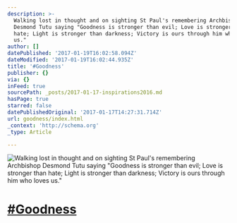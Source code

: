 ```yaml
---
description: >-
  Walking lost in thought and on sighting St Paul's remembering Archbishop
  Desmond Tutu saying "Goodness is stronger than evil; Love is stronger than
  hate; Light is stronger than darkness; Victory is ours through him who loves
  us."
author: []
datePublished: '2017-01-19T16:02:58.094Z'
dateModified: '2017-01-19T16:02:44.935Z'
title: '#Goodness'
publisher: {}
via: {}
inFeed: true
sourcePath: _posts/2017-01-17-inspirations2016.md
hasPage: true
starred: false
datePublishedOriginal: '2017-01-17T14:27:31.714Z'
url: goodness/index.html
_context: 'http://schema.org'
_type: Article

---
```

![Walking lost in thought and on sighting St Paul's remembering Archbishop Desmond Tutu saying "Goodness is stronger than evil; Love is stronger than hate; Light is stronger than darkness; Victory is ours through him who loves us."](https://the-grid-user-content.s3-us-west-2.amazonaws.com/e11e639c-2582-4b6c-bac4-af9b3a7d2df0.jpg)

# [\#Goodness][0]

[0]: https://twitter.com/#!/search?q=%23Inspirations2016